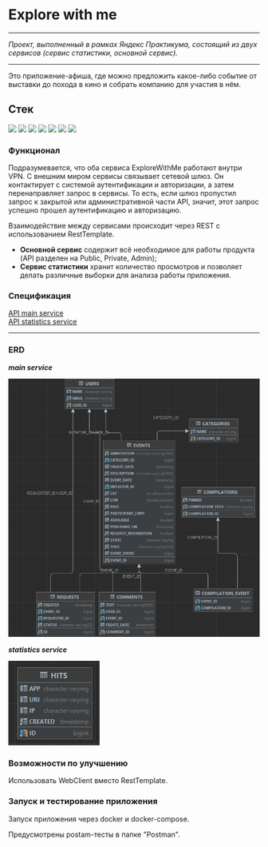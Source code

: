 # Explore with me
___

*Проект, выполненный в рамках Яндекс Практикума, состоящий из двух сервисов (сервис статистики, основной сервис).*
___

Это приложение-афиша, где можно предложить какое-либо событие 
от выставки до похода в кино и собрать компанию для участия в нём.
 ## Стек
<img src="https://img.shields.io/badge/Java-C71A36?style=for-the-badge&logo=Java&logoColor=white"/> <img src="https://img.shields.io/badge/SPring boot-%236DB33F?style=for-the-badge&logo=Spring Boot&logoColor=white"/> <img src="https://img.shields.io/badge/PostgreSQL-blue?style=for-the-badge&logo=PostgreSQL&logoColor=white"/> <img src="https://img.shields.io/badge/H2-black?style=for-the-badge&logo=H2&logoColor=white"/> <img src="https://img.shields.io/badge/Hibernate-006400?style=for-the-badge&logo=Hibernate&logoColor=white"/> <img src="https://img.shields.io/badge/Maven-C71A36?style=for-the-badge&logo=Apache%20Maven&logoColor=white"/>
<img src="https://img.shields.io/badge/DOcker-blue?style=for-the-badge&logo=DOcker&logoColor=white"/>

### Функционал

Подразумевается, что оба сервиса ExploreWithMe работают внутри VPN.
С внешним миром сервисы связывает сетевой шлюз. Он контактирует с системой аутентификации и авторизации, а затем перенаправляет запрос в сервисы. То есть, если шлюз пропустил запрос к закрытой или административной части API, значит, этот запрос успешно прошел аутентификацию и авторизацию.

Взаимодействие между сервисами происходит через REST с использованием RestTemplate.

- **Основной сервис** содержит всё необходимое для работы продукта (API  разделен на Public, Private, Admin);
- **Сервис статистики** хранит количество просмотров и позволяет делать различные выборки для анализа работы приложения.

### Спецификация 
<a href="https://petstore.swagger.io/?url=https://raw.githubusercontent.com/yandex-praktikum/java-explore-with-me/main/ewm-main-service-spec.json">
API main service
</a>
<br>
<a href="https://petstore.swagger.io/?url=https://raw.githubusercontent.com/yandex-praktikum/java-explore-with-me/main/ewm-stats-service-spec.json">
API statistics service
</a>

---
### ERD

***main service***

![img.png](img.png)

***statistics service***

![img_1.png](img_1.png)

### Возможности по улучшению
Использовать WebClient вместо RestTemplate.

### Запуск и тестирование приложения
Запуск приложения через docker и docker-compose.

Предусмотрены postam-тесты в папке "Postman".
